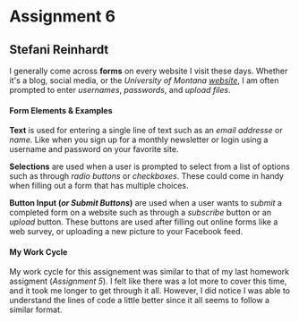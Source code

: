 # Assignment 6
## Stefani Reinhardt

I generally come across **forms** on every website I visit these days.  Whether it's a blog, social media, or the _University of Montana_ [_website_](http://www.umt.edu/), I am often prompted to enter _usernames_, _passwords_, and _upload files_.

#### Form Elements & Examples
**Text** is used for entering a single line of text such as an _email addresse_ or _name_.  Like when you sign up for a monthly newsletter or login using a username and password on your favorite site.  

**Selections** are used when a user is prompted to select from a list of options such as through _radio buttons_ or _checkboxes_.  These could come in handy when filling out a form that has multiple choices.

**Button Input (_or Submit Buttons_)** are used when a user wants to _submit_ a completed form on a website such as through a _subscribe_ button or an _upload_ button.  These buttons are used after filling out online forms like a web survey, or uploading a new picture to your Facebook feed.

#### My Work Cycle
My work cycle for this assignement was similar to that of my last homework assigment (_Assignment 5_). I felt like there was a lot more to cover this time, and it took me longer to get through it all.  However, I did notice I was able to understand the lines of code a little better since it all seems to follow a similar format.
